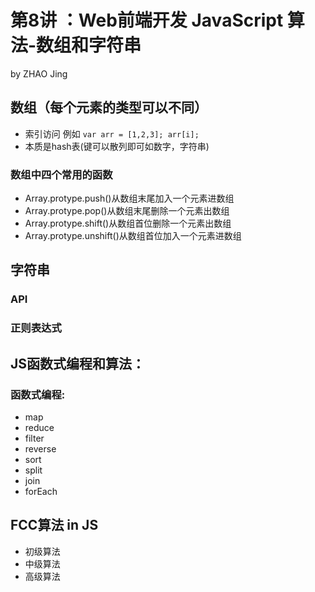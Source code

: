 # 第8讲 ：Web前端开发 JavaScript 算法-数组和字符串
by ZHAO Jing


## 数组（每个元素的类型可以不同）
- 索引访问 例如 ```var arr = [1,2,3]; arr[i];```
- 本质是hash表(键可以散列即可如数字，字符串)

### 数组中四个常用的函数
- Array.protype.push()从数组末尾加入一个元素进数组
- Array.protype.pop()从数组末尾删除一个元素出数组
- Array.protype.shift()从数组首位删除一个元素出数组
- Array.protype.unshift()从数组首位加入一个元素进数组

## 字符串
### API
### 正则表达式


## JS函数式编程和算法：
### 函数式编程:
- map
- reduce
- filter
- reverse
- sort
- split
- join
- forEach

## FCC算法 in JS
- 初级算法
- 中级算法
- 高级算法
